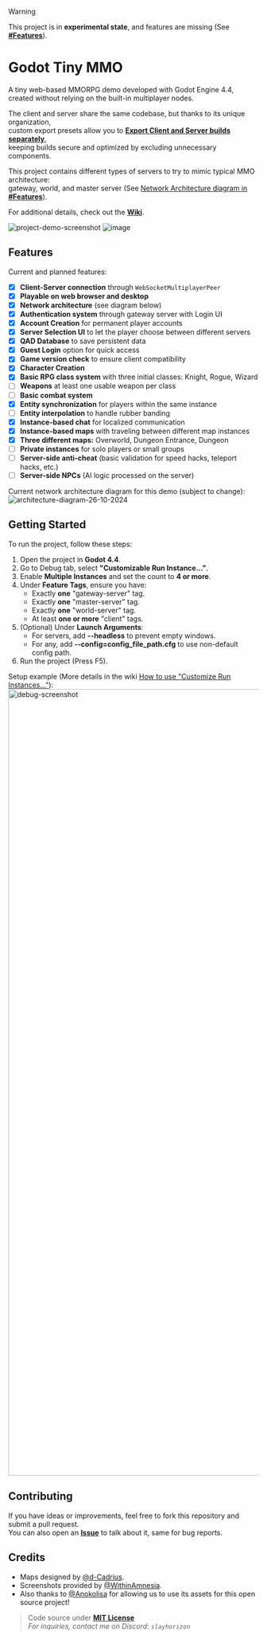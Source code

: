 
> [!WARNING]  
> This project is in **experimental state**, and features are missing (See [**#Features**](#features)).

# Godot Tiny MMO

A tiny web-based MMORPG demo developed with Godot Engine 4.4,  
created without relying on the built-in multiplayer nodes.

The client and server share the same codebase, but thanks to its unique organization,  
custom export presets allow you to [**Export Client and Server builds separately**](https://github.com/SlayHorizon/godot-tiny-mmo-demo/wiki/Exporting-the-project),  
keeping builds secure and optimized by excluding unnecessary components.

This project contains different types of servers to try to mimic typical MMO architecture:  
gateway, world, and master server (See [Network Architecture diagram in  **#Features**](#features)).

For additional details, check out the [**Wiki**](https://github.com/SlayHorizon/godot-tiny-mmo-demo/wiki).

![project-demo-screenshot](https://github.com/user-attachments/assets/ca606976-fd9d-4a92-a679-1f65cb80513a)
![image](https://github.com/user-attachments/assets/7e21a7e5-4c72-4871-b0cf-6d94f8931bf7)


## Features

Current and planned features:

- [X] **Client-Server connection** through `WebSocketMultiplayerPeer`
- [x] **Playable on web browser and desktop**
- [x] **Network architecture** (see diagram below)
- [X] **Authentication system** through gateway server with Login UI
- [x] **Account Creation** for permanent player accounts
- [x] **Server Selection UI** to let the player choose between different servers
- [x] **QAD Database** to save persistent data
- [x] **Guest Login** option for quick access
- [x] **Game version check** to ensure client compatibility
- [x] **Character Creation**
- [x] **Basic RPG class system** with three initial classes: Knight, Rogue, Wizard
- [ ] **Weapons** at least one usable weapon per class
- [ ] **Basic combat system**
- [X] **Entity synchronization** for players within the same instance
- [ ] **Entity interpolation** to handle rubber banding
- [x] **Instance-based chat** for localized communication
- [X] **Instance-based maps** with traveling between different map instances
- [x] **Three different maps:** Overworld, Dungeon Entrance, Dungeon
- [ ] **Private instances** for solo players or small groups
- [ ] **Server-side anti-cheat** (basic validation for speed hacks, teleport hacks, etc.)
- [ ] **Server-side NPCs** (AI logic processed on the server)

Current network architecture diagram for this demo (subject to change):
![architecture-diagram-26-10-2024](https://github.com/user-attachments/assets/78b1cce2-b070-4544-8ecd-59784743c7a0)


## Getting Started

To run the project, follow these steps:

1. Open the project in **Godot 4.4**.
2. Go to Debug tab, select **"Customizable Run Instance..."**.
3. Enable **Multiple Instances** and set the count to **4 or more**.
4. Under **Feature Tags**, ensure you have:
   - Exactly **one** "gateway-server" tag.
   - Exactly **one** "master-server" tag.
   - Exactly **one** "world-server" tag.
   - At least **one or more** "client" tags.
5. (Optional) Under **Launch Arguments**:
   - For servers, add **--headless** to prevent empty windows.
   - For any, add **--config=config_file_path.cfg** to use non-default config path.
6. Run the project (Press F5).

Setup example 
(More details in the wiki [How to use "Customize Run Instances..."](https://github.com/SlayHorizon/godot-tiny-mmo/wiki/How-to-use-%22Customize-Run-Instances...%22#customize-run-instances)):
<img width="1580" alt="debug-screenshot" src="https://github.com/user-attachments/assets/cff4dd67-00f2-4dda-986f-7f0bec0a695e">
  

## Contributing

If you have ideas or improvements, feel free to fork this repository and submit a pull request.  
You can also open an [**Issue**](https://github.com/SlayHorizon/godot-tiny-mmo-template/issues) to talk about it, same for bug reports.


## Credits
- Maps designed by [@d-Cadrius](https://github.com/d-Cadrius).
- Screenshots provided by [@WithinAmnesia](https://github.com/WithinAmnesia).
- Also thanks to [@Anokolisa](https://anokolisa.itch.io/dungeon-crawler-pixel-art-asset-pack) for allowing us to use its assets for this open source project!


> Code source under [**MIT License**](https://github.com/SlayHorizon/godot-tiny-mmo/blob/main/LICENSE)  
> _For inquiries, contact me on Discord: `slayhorizon`_

